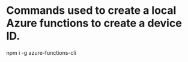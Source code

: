 
# Commands used to create a local Azure functions to create a device ID.
npm i -g azure-functions-cli

